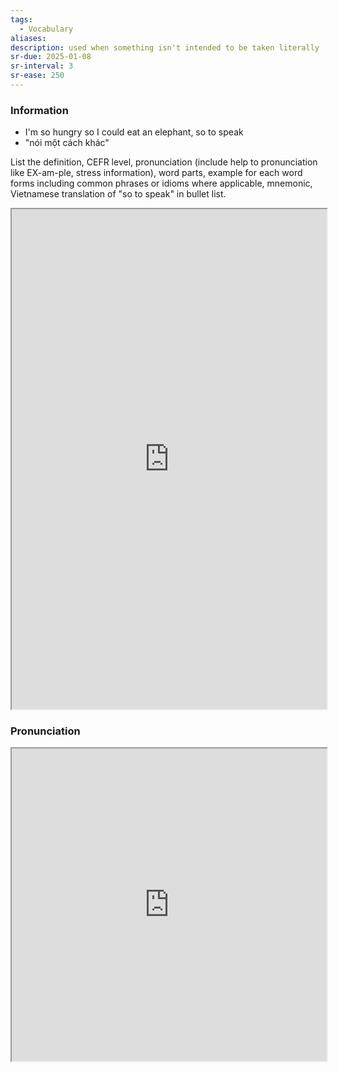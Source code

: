 ```yaml
---
tags:
  - Vocabulary
aliases: 
description: used when something isn't intended to be taken literally
sr-due: 2025-01-08
sr-interval: 3
sr-ease: 250
---
```

### Information

- I'm so hungry so I could eat an elephant, so to speak
- "nói một cách khác"

List the definition, CEFR level, pronunciation (include help to pronunciation like EX-am-ple, stress information), word parts, example for each word forms including common phrases or idioms where applicable, mnemonic, Vietnamese translation of "so to speak" in bullet list.

<iframe
    height="800"
    width="100%"
    style="padding: 0; margin: 0;"
    src="https://www.perplexity.ai">
</iframe>

### Pronunciation

<iframe
    height="500"
    width="100%"
    style="padding: 0; margin: 0;"
    src="https://www.google.com/search?q=how+to+pronounce+so to speak&hl=en">
</iframe>